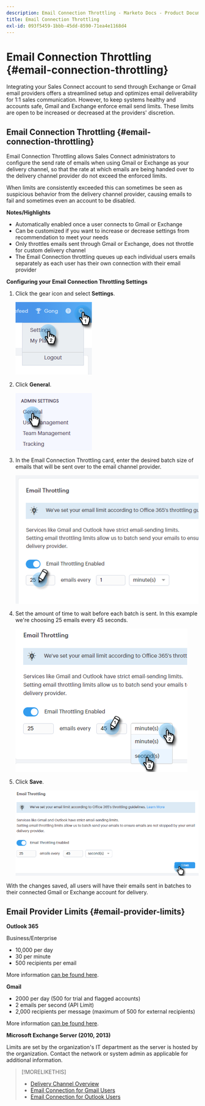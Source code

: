 ```yaml
---
description: Email Connection Throttling - Marketo Docs - Product Documentation
title: Email Connection Throttling
exl-id: 093f5459-1bbb-45dd-8590-71ea4e1168d4
---
```

# Email Connection Throttling {#email-connection-throttling}

Integrating your Sales Connect account to send through Exchange or Gmail email providers offers a streamlined setup and optimizes email deliverability for 1:1 sales communication. However, to keep systems healthy and accounts safe, Gmail and Exchange enforce email send limits. These limits are open to be increased or decreased at the providers' discretion.

## Email Connection Throttling {#email-connection-throttling}

Email Connection Throttling allows Sales Connect administrators to configure the send rate of emails when using Gmail or Exchange as your delivery channel, so that the rate at which emails are being handed over to the delivery channel provider do not exceed the enforced limits.

When limits are consistently exceeded this can sometimes be seen as suspicious behavior from the delivery channel provider, causing emails to fail and sometimes even an account to be disabled.

**Notes/Highlights**

* Automatically enabled once a user connects to Gmail or Exchange
* Can be customized if you want to increase or decrease settings from recommendation to meet your needs
* Only throttles emails sent through Gmail or Exchange, does not throttle for custom delivery channel
* The Email Connection throttling queues up each individual users emails separately as each user has their own connection with their email provider

**Configuring your Email Connection Throttling Settings**

1. Click the gear icon and select **Settings**.

   ![](assets/email-connection-throttling-1.png)

1. Click **General**.

   ![](assets/email-connection-throttling-2.png)

1. In the Email Connection Throttling card, enter the desired batch size of emails that will be sent over to the email channel provider.

   ![](assets/email-connection-throttling-3.png)

1. Set the amount of time to wait before each batch is sent. In this example we're choosing 25 emails every 45 seconds.

   ![](assets/email-connection-throttling-4.png)

1. Click **Save**.

   ![](assets/email-connection-throttling-5.png)

With the changes saved, all users will have their emails sent in batches to their connected Gmail or Exchange account for delivery.

## Email Provider Limits {#email-provider-limits}

**Outlook 365**

Business/Enterprise

* 10,000 per day
* 30 per minute
* 500 recipients per email

More information [can be found here](https://docs.microsoft.com/en-us/office365/servicedescriptions/exchange-online-service-description/exchange-online-limits?redirectedfrom=MSDN#RecipientLimits).

**Gmail**

* 2000 per day (500 for trial and flagged accounts)
* 2 emails per second (API Limit)
* 2,000 recipients per message (maximum of 500 for external recipients)

More information [can be found here](https://support.google.com/a/answer/166852?hl=en).

**Microsoft Exchange Server (2010, 2013)**

Limits are set by the organization's IT department as the server is hosted by the organization. Contact the network or system admin as applicable for additional information.

>[!MORELIKETHIS]
>
>* [Delivery Channel Overview](/help/marketo/product-docs/marketo-sales-connect/email/email-delivery/delivery-channel-overview.md)
>* [Email Connection for Gmail Users](/help/marketo/product-docs/marketo-sales-connect/email-plugins/gmail/email-connection-for-gmail-users.md)
>* [Email Connection for Outlook Users](/help/marketo/product-docs/marketo-sales-connect/email-plugins/msc-for-outlook/email-connection-for-outlook-users.md)

